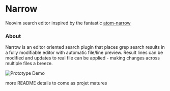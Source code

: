 # Narrow

Neovim search editor inspired by the fantastic [atom-narrow](https://github.com/t9md/atom-narrow)

### About
Narrow is an editor oriented search plugin that places grep search results in a fully modifiable editor with automatic file/line preview. Result lines can be modified and updates to real file can be applied - making changes across multiple files a breeze. 

![Prototype Demo](https://media.giphy.com/media/T0QupBTy4oZY6uT0eG/giphy.gif)

more README details to come as projet matures

